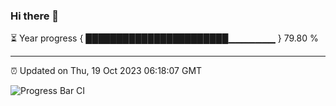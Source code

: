 ### Hi there 👋

⏳ Year progress { ███████████████████████▁▁▁▁▁▁▁ } 79.80 %

---

⏰ Updated on Thu, 19 Oct 2023 06:18:07 GMT

![Progress Bar CI](https://github.com/liununu/liununu/workflows/Progress%20Bar%20CI/badge.svg)
